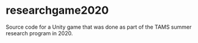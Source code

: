 # researchgame2020
Source code for a Unity game that was done as part of the TAMS summer research program in 2020.
